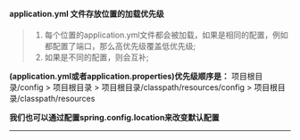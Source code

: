 #### application.yml 文件存放位置的加载优先级
> 1. 每个位置的application.yml文件都会被加载，如果是相同的配置，例如都配置了端口，那么高优先级覆盖低优先级;
> 2. 如果是不同的配置，则会互补;

**(application.yml或者application.properties)优先级顺序是：**
项目根目录/config > 项目根目录 > 项目根目录/classpath/resources/config > 项目根目录/classpath/resources

**我们也可以通过配置spring.config.location来改变默认配置**
****
